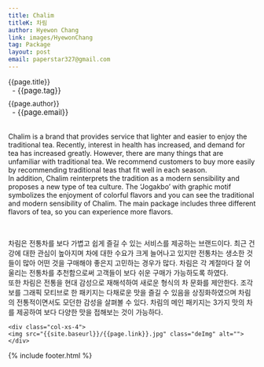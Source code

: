 ```yaml
---
title: Chalim
titleK: 차림
author: Hyewon Chang
link: images/HyewonChang
tag: Package
layout: post
email: paperstar327@gmail.com
---	
```


<div class="container">

<div class="deDep">
{{page.title}}<br>
<p style="font-size:15px; margin:0px; padding:0px 0px 0px 8px; margin:0px 0px 8px 0px;">- {{page.tag}}</p>
{{page.author}}<br>
<p style="font-size:15px; margin:0px; padding:0px 0px 0px 8px;">- {{page.email}}</p>
</div>

<br>

<div class="det lato">



Chalim is a brand that provides service that lighter and easier to enjoy the traditional tea. Recently, interest in health has increased, and demand for tea has increased greatly. However, there are many things that are unfamiliar with traditional tea. We recommend customers to buy more easily by recommending traditional teas that fit well in each season. 
<br>
In addition, Chalim reinterprets the tradition as a modern sensibility and proposes a new type of tea culture. 
The ‘Jogakbo’ with graphic motif symbolizes the enjoyment of colorful flavors and you can see the traditional and modern sensibility of Chalim. The main package includes three different flavors of tea, so you can experience more flavors.



</div>

<br>

<div class="noto">

차림은 전통차를 보다 가볍고 쉽게 즐길 수 있는 서비스를 제공하는 브랜드이다. 최근 건강에 대한 관심이 높아지며 차에 대한 수요가 크게 늘어나고 있지만 전통차는 생소한 것들이 많아 어떤 것을 구매해야 좋은지 고민하는 경우가 많다. 차림은 각 계절마다 잘 어울리는 전통차를 추천함으로써 고객들이 보다 쉬운 구매가 가능하도록 하였다.
<br>
또한 차림은 전통을 현대 감성으로 재해석하여 새로운 형식의 차 문화를 제안한다. 조각보를 그래픽 모티브로 한 패키지는 다채로운 맛을 즐길 수 있음을 상징화하였으며 차림의 전통적이면서도 모던한 감성을 살펴볼 수 있다. 차림의 메인 패키지는 3가지 맛의 차를 제공하여 보다 다양한 맛을 접해보는 것이 가능하다.


</div>

<div class="row" class="imgcolor">
	
	<div class="col-xs-4">
	<img src="{{site.baseurl}}/{{page.link}}.jpg" class="deImg" alt=""></div>
	
</div>

	

</div> 

{% include footer.html %}